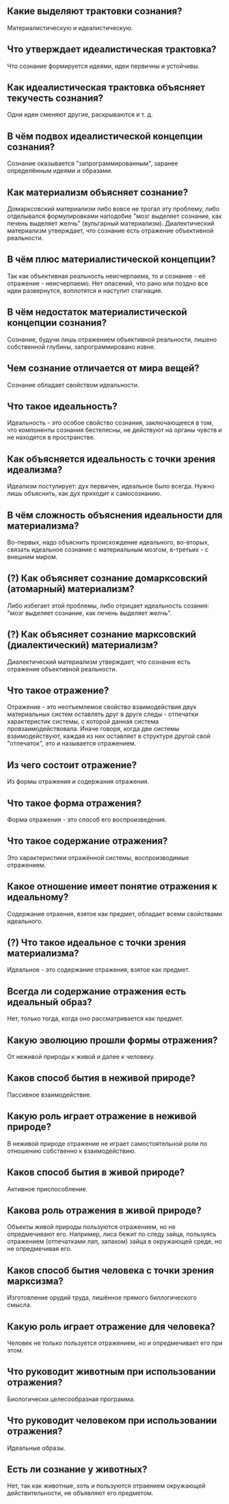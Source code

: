 ## Какие выделяют трактовки сознания?
Материалистическую и идеалистическую.

## Что утверждает идеалистическая трактовка?
Что сознание формируется идеями, идеи первичны и устойчивы.

## Как идеалистическая трактовка объясняет текучесть сознания?
Одни идеи сменяют другие, раскрываются и т. д.

## В чём подвох идеалистической концепции сознания?
Сознание оказывается "запрограммированным", заранее определённым идеями и образами.

## Как материализм объясняет сознание?
Домарксовский материализм либо вовсе не трогал эту проблему, либо отделывался формулировками наподобие "мозг выделяет сознание, как печень выделяет желчь" (вульгарный материализм).
Диалектический материализм утверждает, что сознание есть отражение объективной реальности.

## В чём плюс материалистической концепции?
Так как объективная реальность неисчерпаема, то и сознание - её отражение - неисчерпаемо.
Нет опасений, что рано или поздно все идеи развернутся, воплотятся и наступит стагнация.

## В чём недостаток материалистической концепции сознания?
Сознание, будучи лишь отражением объективной реальности, лишено собственной глубины, запрограммировано извне.

## Чем сознание отличается от мира вещей?
Сознание обладает свойством идеальности.

## Что такое идеальность?
Идеальность - это особое свойство сознания, заключающееся в том, что компоненты сознания бестелесны, не действуют на органы чувств и не находятся в пространстве.

## Как объясняется идеальность с точки зрения идеализма?
Идеализм постулирует: дух первичен, идеальное было всегда.
Нужно лишь объяснить, как дух приходит к самосознанию.

## В чём сложность объяснения идеальности для материализма?
Во-первых, надо объяснить происхождение идеального, во-вторых, связать идеальное сознание с материальным мозгом, в-третьих - с внешним миром.

## (?) Как объясняет сознание домарксовский (атомарный) материализм?
Либо избегает этой проблемы, либо отрицает идеальность созания: "мозг выделяет сознание, как печень выделяет желчь".

## (?) Как объясняет сознание марксовский (диалектический) материализм?
Диалектический материализм утверждает, что сознание есть отражение объективной реальности.

## Что такое отражение?
Отражение - это неотъемлемое свойство взаимодействия двух материальных систем оставлять друг в друге следы - отпечатки характеристик системы, с которой данная система провзаимодействовала.
Иначе говоря, когда две системы взаимодействуют, каждая из них оставляет в структуре другой свой "отпечаток", это и называется отражением.

## Из чего состоит отражение?
Из формы отражения и содержания отражения.

## Что такое форма отражения?
Форма отражения - это способ его воспроизведения.

## Что такое содержание отражения?
Это характеристики отражённой системы, воспроизводимые отражением.

## Какое отношение имеет понятие отражения к идеальному?
Содержание отраения, взятое как предмет, обладает всеми свойствами идеального.

## (?) Что такое идеальное с точки зрения материализма?
Идеальное - это содержание отражения, взятое как предмет.

## Всегда ли содержание отражения есть идеальный образ?
Нет, только тогда, когда оно рассматривается как предмет.

## Какую эволюцию прошли формы отражения?
От неживой природы к живой и далее к человеку.

## Каков способ бытия в неживой природе?
Пассивное взаимодействие.

## Какую роль играет отражение в неживой природе?
В неживой природе отражение не играет самостоятельной роли по отношению собственно к взаимодействию.

## Каков способ бытия в живой природе?
Активное приспособление.

## Какова роль отражения в живой природе?
Объекты живой природы пользуются отражением, но не опредмечивают его.
Например, лиса бежит по следу зайца, пользуясь отражением (отпечатками лап, запахом) зайца в окружающей среде, но не опредмечивая его.

## Каков способ бытия человека с точки зрения марксизма?
Изготовление орудий труда, лишённое прямого биллогического смысла.

## Какую роль играет отражение для человека?
Человек не только пользуется отражением, но и опредмечивает его при этом.

## Что руководит животным при использовании отражения?
Биологически целесообразная программа.

## Что руководит человеком при использовании отражения?
Идеальные образы.


## Есть ли сознание у животных?
Нет, так как животные, хоть и пользуются отраением окружающей действительности, не объявляют его предметом.
